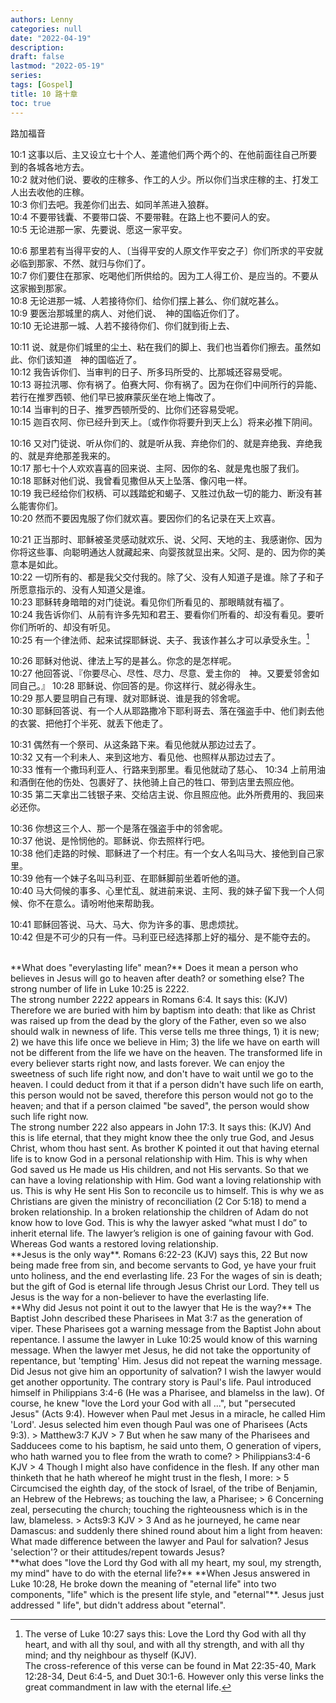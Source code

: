 ```yaml
---
authors: Lenny 
categories: null
date: "2022-04-19"
description: 
draft: false
lastmod: "2022-05-19"
series: 
tags: [Gospel]
title: 10 路十章
toc: true
---
```

路加福音
<!--more-->

10:1 这事以后、主又设立七十个人、差遣他们两个两个的、在他前面往自己所要到的各城各地方去。  
10:2 就对他们说、要收的庄稼多、作工的人少。所以你们当求庄稼的主、打发工人出去收他的庄稼。  
10:3 你们去吧。我差你们出去、如同羊羔进入狼群。  
10:4 不要带钱囊、不要带口袋、不要带鞋。在路上也不要问人的安。  
10:5 无论进那一家、先要说、愿这一家平安。  

10:6 那里若有当得平安的人、〔当得平安的人原文作平安之子〕你们所求的平安就必临到那家、不然、就归与你们了。  
10:7 你们要住在那家、吃喝他们所供给的。因为工人得工价、是应当的。不要从这家搬到那家。  
10:8 无论进那一城、人若接待你们、给你们摆上甚么、你们就吃甚么。  
10:9 要医治那城里的病人、对他们说、　神的国临近你们了。  
10:10 无论进那一城、人若不接待你们、你们就到街上去、

10:11 说、就是你们城里的尘土、粘在我们的脚上、我们也当着你们擦去。虽然如此、你们该知道　神的国临近了。  
10:12 我告诉你们、当审判的日子、所多玛所受的、比那城还容易受呢。  
10:13 哥拉汛哪、你有祸了。伯赛大阿、你有祸了。因为在你们中间所行的异能、若行在推罗西顿、他们早已披麻蒙灰坐在地上悔改了。  
10:14 当审判的日子、推罗西顿所受的、比你们还容易受呢。  
10:15 迦百农阿、你已经升到天上。〔或作你将要升到天上么〕将来必推下阴间。  

10:16 又对门徒说、听从你们的、就是听从我、弃绝你们的、就是弃绝我、弃绝我的、就是弃绝那差我来的。  
10:17 那七十个人欢欢喜喜的回来说、主阿、因你的名、就是鬼也服了我们。  
10:18 耶稣对他们说、我曾看见撒但从天上坠落、像闪电一样。  
10:19 我已经给你们权柄、可以践踏蛇和蝎子、又胜过仇敌一切的能力、断没有甚么能害你们。  
10:20 然而不要因鬼服了你们就欢喜。要因你们的名记录在天上欢喜。  

10:21 正当那时、耶稣被圣灵感动就欢乐、说、父阿、天地的主、我感谢你、因为你将这些事、向聪明通达人就藏起来、向婴孩就显出来。父阿、是的、因为你的美意本是如此。  
10:22 一切所有的、都是我父交付我的。除了父、没有人知道子是谁。除了子和子所愿意指示的、没有人知道父是谁。  
10:23 耶稣转身暗暗的对门徒说。看见你们所看见的、那眼睛就有福了。  
10:24 我告诉你们、从前有许多先知和君王、要看你们所看的、却没有看见。要听你们所听的、却没有听见。  
10:25 有一个律法师、起来试探耶稣说、夫子、我该作甚么才可以承受永生。[^1]  

10:26 耶稣对他说、律法上写的是甚么。你念的是怎样呢。  
10:27 他回答说、『你要尽心、尽性、尽力、尽意、爱主你的　神。又要爱邻舍如同自己。』
10:28 耶稣说、你回答的是。你这样行、就必得永生。  
10:29 那人要显明自己有理、就对耶稣说、谁是我的邻舍呢。  
10:30 耶稣回答说、有一个人从耶路撒冷下耶利哥去、落在强盗手中、他们剥去他的衣裳、把他打个半死、就丢下他走了。  

10:31 偶然有一个祭司、从这条路下来。看见他就从那边过去了。  
10:32 又有一个利未人、来到这地方、看见他、也照样从那边过去了。  
10:33 惟有一个撒玛利亚人、行路来到那里。看见他就动了慈心、
10:34 上前用油和酒倒在他的伤处、包裹好了、扶他骑上自己的牲口、带到店里去照应他。  
10:35 第二天拿出二钱银子来、交给店主说、你且照应他。此外所费用的、我回来必还你。  

10:36 你想这三个人、那一个是落在强盗手中的邻舍呢。  
10:37 他说、是怜悯他的。耶稣说、你去照样行吧。  
10:38 他们走路的时候、耶稣进了一个村庄。有一个女人名叫马大、接他到自己家里。  
10:39 他有一个妹子名叫马利亚、在耶稣脚前坐着听他的道。  
10:40 马大伺候的事多、心里忙乱、就进前来说、主阿、我的妹子留下我一个人伺候、你不在意么。请吩咐他来帮助我。  

10:41 耶稣回答说、马大、马大、你为许多的事、思虑烦扰。  
10:42 但是不可少的只有一件。马利亚已经选择那上好的福分、是不能夺去的。  

[^1]: The verse of Luke 10:27 says this: Love the Lord thy God with all thy heart, and with all thy soul, and with all thy strength, and with all thy mind; and thy neighbour as thyself (KJV).  
The cross-reference of this verse can be found in Mat 22:35-40, Mark 12:28-34, Deut 6:4-5, and Duet 30:1-6.  However only this verse links the great commandment in law with the eternal life.  
<br />  
**What does "everylasting life" mean?**  
Does it mean a person who believes in Jesus will go to heaven after death? or something else?   
The strong number of life in Luke 10:25 is 2222.  
<br />  
The strong number 2222 appears in Romans ‬6:4.  It says this:  
(KJV) Therefore we are buried with him by baptism into death: that like as Christ was raised up from the dead by the glory of the Father, even so we also should walk in newness of life.  
This verse tells me three things, 1) it is new; 2) we have this life once we believe in Him; 3) the life we have on earth will not be different from the life we have on the heaven.  The transformed life in every believer starts right now, and lasts forever.  We can enjoy the sweetness of such life right now, and don't have to wait until we go to the heaven.  I could deduct from it that if a person didn't have such life on earth, this person would not be saved, therefore this person would not go to the heaven; and that if a person claimed "be saved", the person would show such life right now.  
<br />  
The strong number 222 also appears in John 17:3. It says this:
‪(KJV) And this is life eternal, that they might know thee the only true God, and Jesus Christ, whom thou hast sent.  As brother K pointed it out that having eternal life is to know God in a personal relationship with Him. This is why when God saved us He made us His children, and not His servants. So that we can have a loving relationship with Him. God want a loving relationship with us. This is why He sent His Son to reconcile us to himself. This is why we as Christians are given the ministry of reconciliation (2 Cor 5:18) to mend a broken relationship. In a broken relationship the children of Adam do not know how to love God. This is why the lawyer asked “what must I do” to inherit eternal life. The lawyer’s religion is one of gaining favour with God. Whereas God wants a restored loving relationship.  
<br />  
**Jesus is the only way**.  
‪Romans‬ 6:22-23 (KJV) says this,
22 But now being made free from sin, and become servants to God, ye have your fruit unto holiness, and the end everlasting life.   
23 For the wages of sin is death; but the gift of God is eternal life through Jesus Christ our Lord.  
They tell us Jesus is the way for a non-believer to have the everlasting life. 
<br />  
**Why did Jesus not point it out to the lawyer that He is the way?**  
The Baptist John described these Pharisees in Mat 3:7 as the generation of viper.  These Pharisees got a warning message from the Baptist John about repentance.  I assume the lawyer in Luke 10:25 would know of this warning message.  When the lawyer met Jesus, he did not take the opportunity of repentance, but 'tempting' Him.  Jesus did not repeat the warning message.  Did Jesus not give him an opportunity of salvation?  I wish the lawyer would get another opportunity.  
The contrary story is Paul's life.  Paul introduced himself in Philippians 3:4-6 (He was a Pharisee, and blamelss in the law).  Of course, he knew "love the Lord your God with all ...", but "persecuted Jesus" (Acts 9:4).  However when Paul met Jesus in a miracle, he called Him 'Lord'. Jesus selected him even though Paul was one of Pharisees (Acts 9:3).  
> Matthew‬3:7 KJV
> 7 But when he saw many of the Pharisees and Sadducees come to his baptism, he said unto them, O generation of vipers, who hath warned you to flee from the wrath to come?  
> Philippians‬3:4-6 KJV 
> 4 Though I might also have confidence in the flesh. If any other man thinketh that he hath whereof he might trust in the flesh, I more:  
> 5 Circumcised the eighth day, of the stock of Israel, of the tribe of Benjamin, an Hebrew of the Hebrews; as touching the law, a Pharisee;  
> 6 Concerning zeal, persecuting the church; touching the righteousness which is in the law, blameless.    
> Acts‬9:3 KJV  
> 3 And as he journeyed, he came near Damascus: and suddenly there shined round about him a light from heaven:  
<br />  
What made difference between the lawyer and Paul for salvation?  Jesus 'selection'? or their attitudes/repent towards Jesus?  
<br />  
**what does "love the Lord thy God with all my heart, my soul, my strength, my mind" have to do with the eternal life?**  
**When Jesus answered in Luke 10:28, He broke down the meaning of "eternal life" into two components, "life" which is the present life style, and "eternal"**. Jesus just addressed " life", but didn't address about "eternal". 